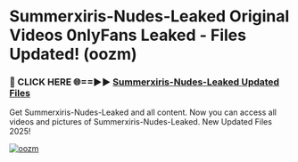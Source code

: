 # Summerxiris-Nudes-Leaked Original Videos 0nlyFans Leaked - Files Updated! (oozm)

<h3>🔴 CLICK HERE 🌐==►► <a href="https://tinyurl.com/5h6xmrr3" rel="nofollow">Summerxiris-Nudes-Leaked Updated Files</a></h3>

Get Summerxiris-Nudes-Leaked and all content. Now you can access all videos and pictures of Summerxiris-Nudes-Leaked. New Updated Files 2025!

[![oozm](https://i.imgur.com/KVD873Z.gif)](https://tinyurl.com/5h6xmrr3)
